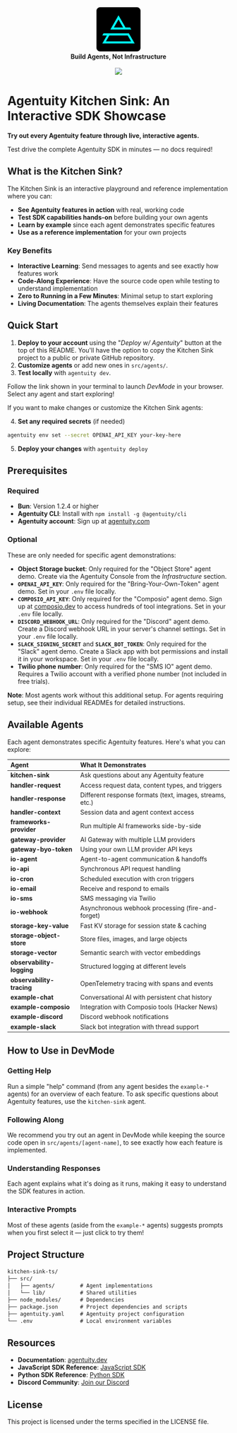 <div align="center">
    <img src="https://raw.githubusercontent.com/agentuity/cli/refs/heads/main/.github/Agentuity.png" alt="Agentuity" width="100"/> <br/>
    <strong>Build Agents, Not Infrastructure</strong> <br/>
    <br/>
        <a target="_blank" href="https://app.agentuity.com/deploy" alt="Agentuity">
            <img src="https://app.agentuity.com/img/deploy.svg" /> 
        </a>
    <br />
</div>

# Agentuity Kitchen Sink: An Interactive SDK Showcase

**Try out every Agentuity feature through live, interactive agents.**

Test drive the complete Agentuity SDK in minutes — no docs required!

## What is the Kitchen Sink?

The Kitchen Sink is an interactive playground and reference implementation where you can:

- **See Agentuity features in action** with real, working code
- **Test SDK capabilities hands-on** before building your own agents
- **Learn by example** since each agent demonstrates specific features
- **Use as a reference implementation** for your own projects

### Key Benefits

- **Interactive Learning**: Send messages to agents and see exactly how features work
- **Code-Along Experience**: Have the source code open while testing to understand implementation
- **Zero to Running in a Few Minutes**: Minimal setup to start exploring
- **Living Documentation**: The agents themselves explain their features

## Quick Start

1. **Deploy to your account** using the "*Deploy w/ Agentuity*" button at the top of this README. You'll have the option to copy the Kitchen Sink project to a public or private GitHub repository.
2. **Customize agents** or add new ones in `src/agents/`.
3. **Test locally** with `agentuity dev`. 

Follow the link shown in your terminal to launch *DevMode* in your browser. Select any agent and start exploring! 

If you want to make changes or customize the Kitchen Sink agents:

4. **Set any required secrets** (if needed)
```bash
agentuity env set --secret OPENAI_API_KEY your-key-here
```
5. **Deploy your changes** with `agentuity deploy`

## Prerequisites

### Required

- **Bun**: Version 1.2.4 or higher
- **Agentuity CLI**: Install with `npm install -g @agentuity/cli`
- **Agentuity account**: Sign up at [agentuity.com](https://app.agentuity.com/sign-up)

### Optional

These are only needed for specific agent demonstrations:

- **Object Storage bucket**: Only required for the "Object Store" agent demo. Create via the Agentuity Console from the *Infrastructure* section.
- **`OPENAI_API_KEY`**: Only required for the "Bring-Your-Own-Token" agent demo. Set in your `.env` file locally.
- **`COMPOSIO_API_KEY`**: Only required for the "Composio" agent demo. Sign up at [composio.dev](https://composio.dev/) to access hundreds of tool integrations. Set in your `.env` file locally.
- **`DISCORD_WEBHOOK_URL`**: Only required for the "Discord" agent demo. Create a Discord webhook URL in your server's channel settings. Set in your `.env` file locally.
- **`SLACK_SIGNING_SECRET`** and **`SLACK_BOT_TOKEN`**: Only required for the "Slack" agent demo. Create a Slack app with bot permissions and install it in your workspace. Set in your `.env` file locally.
- **Twilio phone number**: Only required for the "SMS IO" agent demo. Requires a Twilio account with a verified phone number (not included in free trials).

**Note**: Most agents work without this additional setup. For agents requiring setup, see their individual READMEs for detailed instructions.

## Available Agents

Each agent demonstrates specific Agentuity features. Here's what you can explore:

| Agent | What It Demonstrates |
|:------|:---------------------|
| **kitchen-sink** | Ask questions about any Agentuity feature |
| **handler-request** | Access request data, content types, and triggers |
| **handler-response** | Different response formats (text, images, streams, etc.) |
| **handler-context** | Session data and agent context access |
| **frameworks-provider** | Run multiple AI frameworks side-by-side |
| **gateway-provider** | AI Gateway with multiple LLM providers |
| **gateway-byo-token** | Using your own LLM provider API keys |
| **io-agent** | Agent-to-agent communication & handoffs |
| **io-api** | Synchronous API request handling |
| **io-cron** | Scheduled execution with cron triggers |
| **io-email** | Receive and respond to emails |
| **io-sms** | SMS messaging via Twilio |
| **io-webhook** | Asynchronous webhook processing (fire-and-forget) |
| **storage-key-value** | Fast KV storage for session state & caching |
| **storage-object-store** | Store files, images, and large objects |
| **storage-vector** | Semantic search with vector embeddings |
| **observability-logging** | Structured logging at different levels |
| **observability-tracing** | OpenTelemetry tracing with spans and events |
| **example-chat** | Conversational AI with persistent chat history |
| **example-composio** | Integration with Composio tools (Hacker News) |
| **example-discord** | Discord webhook notifications |
| **example-slack** | Slack bot integration with thread support |

## How to Use in DevMode

### Getting Help

Run a simple "help" command (from any agent besides the `example-*` agents) for an overview of each feature. To ask specific questions about Agentuity features, use the `kitchen-sink` agent.

### Following Along

We recommend you try out an agent in DevMode while keeping the source code open in `src/agents/[agent-name]`, to see exactly how each feature is implemented.

### Understanding Responses

Each agent explains what it's doing as it runs, making it easy to understand the SDK features in action.

### Interactive Prompts

Most of these agents (aside from the `example-*` agents) suggests prompts when you first select it — just click to try them!

## Project Structure

```text
kitchen-sink-ts/
├── src/
│   ├── agents/        # Agent implementations
│   └── lib/           # Shared utilities
├── node_modules/      # Dependencies
├── package.json       # Project dependencies and scripts
├── agentuity.yaml     # Agentuity project configuration
└── .env               # Local environment variables
```

## Resources

- **Documentation**: [agentuity.dev](https://agentuity.dev)
- **JavaScript SDK Reference**: [JavaScript SDK](https://agentuity.dev/SDKs/javascript)
- **Python SDK Reference**: [Python SDK](https://agentuity.dev/SDKs/python)
- **Discord Community**: [Join our Discord](https://discord.gg/agentuity)

## License

This project is licensed under the terms specified in the LICENSE file.
